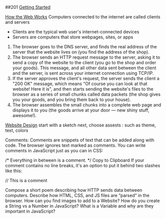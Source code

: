##201
[Getting Started](https://developer.mozilla.org/en-US/docs/Learn/Getting_started_with_the_web)

[How the Web Works](https://developer.mozilla.org/en-US/docs/Learn/Getting_started_with_the_web/How_the_Web_works)
Computers connected to the internet are called clients and servers
* Clients are the typical web user's internet-connected devices 
* Servers are computers that store webpages, sites, or apps

1. The browser goes to the DNS server, and finds the real address of the server that the website lives on (you find the address of the shop).
2. The browser sends an HTTP request message to the server, asking it to send a copy of the website to the client (you go to the shop and order your goods). This message, and all other data sent between the client and the server, is sent across your internet connection using TCP/IP.
3. If the server approves the client's request, the server sends the client a "200 OK" message, which means "Of course you can look at that website! Here it is", and then starts sending the website's files to the browser as a series of small chunks called data packets (the shop gives you your goods, and you bring them back to your house).
4. The browser assembles the small chunks into a complete web page and displays it to you (the goods arrive at your door — new shiny stuff, awesome!).

[Website Design](https://developer.mozilla.org/en-US/docs/Learn/Getting_started_with_the_web/What_will_your_website_look_like)
start with a sketch
next, choose assests : such as theme, text, colors

Comments: 
Comments are snippets of text that can be added along with code. The browser ignores text marked as comments. You can write comments in JavaScript just as you can in CSS:

/*
Everything in between is a comment.
*/
Copy to Clipboard
If your comment contains no line breaks, it's an option to put it behind two slashes like this:

// This is a comment


Compose a short poem describing how HTTP sends data between computers.
Describe how HTML, CSS, and JS files are “parsed” in the browser.
How can you find images to add to a Website?
How do you create a String vs a Number in JavaScript?
What is a Variable and why are they important in JavaScript?
